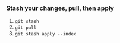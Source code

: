 ### Stash your changes, pull, then apply
1. `git stash`
2. `git pull`
3. `git stash apply --index`

